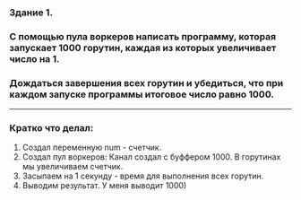 ### Здание 1. 
### С помощью пула воркеров написать программу, которая запускает 1000 горутин, каждая из которых увеличивает число на 1. 
### Дождаться  завершения всех горутин и убедиться, что при каждом запуске программы итоговое число равно 1000.
------------------------------
### Кратко что делал:
1) Создал переменную num - счетчик.  
2) Создал пул воркеров:
Канал создал с буффером 1000.
В горутинах мы увеличиваем счетчик.
3) Засыпаем на 1 секунду - время для выполнения всех горутин.
4) Выводим результат. У меня выводит 1000)